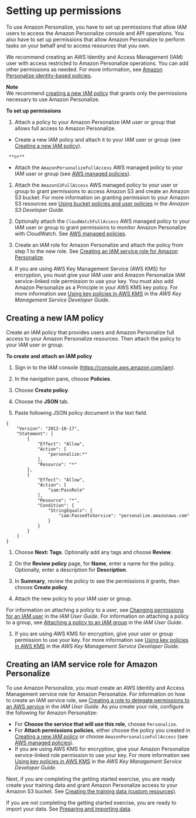 # Setting up permissions<a name="aws-personalize-set-up-permissions"></a>

 To use Amazon Personalize, you have to set up permissions that allow IAM users to access the Amazon Personalize console and API operations\. You also have to set up permissions that allow Amazon Personalize to perform tasks on your behalf and to access resources that you own\. 

We recommend creating an AWS Identity and Access Management \(IAM\) user with access restricted to Amazon Personalize operations\. You can add other permissions as needed\. For more information, see [Amazon Personalize identity\-based policies](security_iam_service-with-iam.md#security_iam_service-with-iam-id-based-policies)\. 

**Note**  
 We recommend [creating a new IAM policy](#set-up-required-permissions) that grants only the permissions necessary to use Amazon Personalize\. 

**To set up permissions**

1.  Attach a policy to your Amazon Personalize IAM user or group that allows full access to Amazon Personalize\. 
   +  Create a new IAM policy and attach it to your IAM user or group \(see [Creating a new IAM policy](#set-up-required-permissions)\)\. 

     **or**
   + Attach the `AmazonPersonalizeFullAccess` AWS managed policy to your IAM user or group \(see [AWS managed policies](security_iam_id-based-policy-examples.md#using-managed-policies)\)\.

1.  Attach the `AmazonS3FullAccess` AWS managed policy to your user or group to grant permissions to access Amazon S3 and create an Amazon S3 bucket\. For more information on granting permission to your Amazon S3 resources see [Using bucket policies and user policies](https://docs.aws.amazon.com/AmazonS3/latest/dev/using-iam-policies.html) in the *Amazon S3 Developer Guide*\.

1.  Optionally attach the `CloudWatchFullAccess` AWS managed policy to your IAM user or group to grant permissions to monitor Amazon Personalize with CloudWatch\. See [AWS managed policies](security_iam_id-based-policy-examples.md#using-managed-policies)\. 

1.  Create an IAM role for Amazon Personalize and attach the policy from step 1 to the new role\. See [Creating an IAM service role for Amazon Personalize](#set-up-create-role-with-permissions)\. 

1. If you are using AWS Key Management Service \(AWS KMS\) for encryption, you must give your IAM user and Amazon Personalize IAM service\-linked role permission to use your key\. You must also add Amazon Personalize as a Principle in your AWS KMS key policy\. For more information see [Using key policies in AWS KMS](https://docs.aws.amazon.com/kms/latest/developerguide/key-policies.html) in the *AWS Key Management Service Developer Guide*\.

## Creating a new IAM policy<a name="set-up-required-permissions"></a>

Create an IAM policy that provides users and Amazon Personalize full access to your Amazon Personalize resources\. Then attach the policy to your IAM user or group\. 

**To create and attach an IAM policy**

1. Sign in to the IAM console \([https://console\.aws\.amazon\.com/iam](https://console.aws.amazon.com/iam)\)\. 

1. In the navigation pane, choose **Policies**\. 

1. Choose **Create policy**\. 

1. Choose the **JSON** tab\. 

1.  Paste following JSON policy document in the text field\.

   ```
   {
       "Version": "2012-10-17",
       "Statement": [
           {
               "Effect": "Allow",
               "Action": [
                   "personalize:*"
               ],
               "Resource": "*"
           },
           {
               "Effect": "Allow",
               "Action": [
                   "iam:PassRole"
               ],
               "Resource": "*",
               "Condition": {
                   "StringEquals": {
                       "iam:PassedToService": "personalize.amazonaws.com"
                   }
               }
           }
       ]
   }
   ```

1. Choose **Next: Tags**\. Optionally add any tags and choose **Review**\.

1. On the **Review policy** page, for **Name**, enter a name for the policy\. Optionally, enter a description for **Description**\. 

1. In **Summary**, review the policy to see the permissions it grants, then choose **Create policy**\.

1.  Attach the new policy to your IAM user or group\. 

   For information on attaching a policy to a user, see [Changing permissions for an IAM user](https://docs.aws.amazon.com/IAM/latest/UserGuide/id_users_change-permissions.html) in the *IAM User Guide*\. For information on attaching a policy to a group, see [Attaching a policy to an IAM group](https://docs.aws.amazon.com/IAM/latest/UserGuide/id_groups_manage_attach-policy.html) in the *IAM User Guide*\. 

1. If you are using AWS KMS for encryption, give your user or group permission to use your key\. For more information see [Using key policies in AWS KMS](https://docs.aws.amazon.com/kms/latest/developerguide/key-policies.html) in the *AWS Key Management Service Developer Guide*\. 

## Creating an IAM service role for Amazon Personalize<a name="set-up-create-role-with-permissions"></a>

 To use Amazon Personalize, you must create an AWS Identity and Access Management service role for Amazon Personalize\. For information on how to create an IAM service role, see [Creating a role to delegate permissions to an AWS service](https://docs.aws.amazon.com/IAM/latest/UserGuide/id_roles_create_for-service.html) in the *IAM User Guide*\. As you create your role, configure the following for Amazon Personalize: 
+ For **Choose the service that will use this role**, choose `Personalize`\.
+ For **Attach permissions policies**, either choose the policy you created in [Creating a new IAM policy](#set-up-required-permissions) or choose `AmazonPersonalizeFullAccess` \(see [AWS managed policies](security_iam_id-based-policy-examples.md#using-managed-policies)\)\.
+ If you are using AWS KMS for encryption, give your Amazon Personalize service\-linked role permission to use your key\. For more information see [Using key policies in AWS KMS](https://docs.aws.amazon.com/kms/latest/developerguide/key-policies.html) in the *AWS Key Management Service Developer Guide*\. 

Next, if you are completing the getting started exercise, you are ready create your training data and grant Amazon Personalize access to your Amazon S3 bucket\. See [Creating the training data \(custom resources\)](gs-prerequisites.md#gs-upload-to-bucket)\. 

If you are not completing the getting started exercise, you are ready to import your data\. See [Preparing and importing data](data-prep.md)\. 